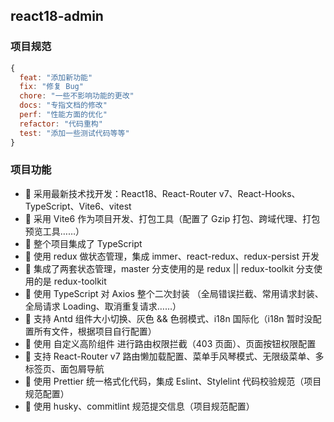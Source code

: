 ## react18-admin

### 项目规范
```js
{
  feat: "添加新功能"
  fix: "修复 Bug"
  chore: "一些不影响功能的更改"
  docs: "专指文档的修改"
  perf: "性能方面的优化"
  refactor: "代码重构"
  test: "添加一些测试代码等等"
}
```

### 项目功能

- 🚀 采用最新技术找开发：React18、React-Router v7、React-Hooks、TypeScript、Vite6、vitest
- 🚀 采用 Vite6 作为项目开发、打包工具（配置了 Gzip 打包、跨域代理、打包预览工具……）
- 🚀 整个项目集成了 TypeScript
- 🚀 使用 redux 做状态管理，集成 immer、react-redux、redux-persist 开发
- 🚀 集成了两套状态管理，master 分支使用的是 redux || redux-toolkit 分支使用的是 redux-toolkit
- 🚀 使用 TypeScript 对 Axios 整个二次封装 （全局错误拦截、常用请求封装、全局请求 Loading、取消重复请求……）
- 🚀 支持 Antd 组件大小切换、灰色 && 色弱模式、i18n 国际化（i18n 暂时没配置所有文件，根据项目自行配置）
- 🚀 使用 自定义高阶组件 进行路由权限拦截（403 页面）、页面按钮权限配置
- 🚀 支持 React-Router v7 路由懒加载配置、菜单手风琴模式、无限级菜单、多标签页、面包屑导航
- 🚀 使用 Prettier 统一格式化代码，集成 Eslint、Stylelint 代码校验规范（项目规范配置）
- 🚀 使用 husky、commitlint 规范提交信息（项目规范配置）
